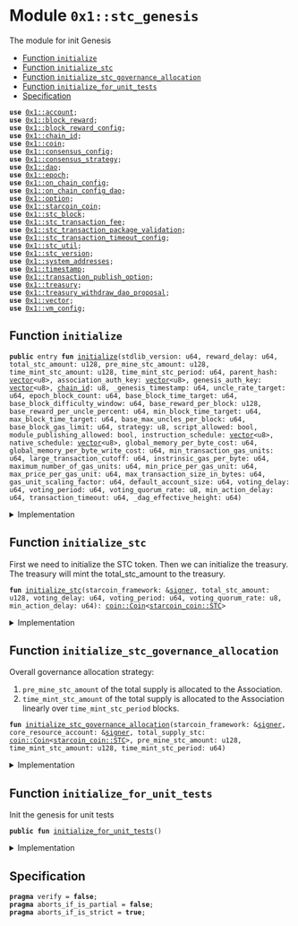 
<a id="0x1_stc_genesis"></a>

# Module `0x1::stc_genesis`

The module for init Genesis


-  [Function `initialize`](#0x1_stc_genesis_initialize)
-  [Function `initialize_stc`](#0x1_stc_genesis_initialize_stc)
-  [Function `initialize_stc_governance_allocation`](#0x1_stc_genesis_initialize_stc_governance_allocation)
-  [Function `initialize_for_unit_tests`](#0x1_stc_genesis_initialize_for_unit_tests)
-  [Specification](#@Specification_0)


<pre><code><b>use</b> <a href="account.md#0x1_account">0x1::account</a>;
<b>use</b> <a href="block_reward.md#0x1_block_reward">0x1::block_reward</a>;
<b>use</b> <a href="block_reward_config.md#0x1_block_reward_config">0x1::block_reward_config</a>;
<b>use</b> <a href="chain_id.md#0x1_chain_id">0x1::chain_id</a>;
<b>use</b> <a href="coin.md#0x1_coin">0x1::coin</a>;
<b>use</b> <a href="consensus_config.md#0x1_consensus_config">0x1::consensus_config</a>;
<b>use</b> <a href="consensus_strategy.md#0x1_consensus_strategy">0x1::consensus_strategy</a>;
<b>use</b> <a href="dao.md#0x1_dao">0x1::dao</a>;
<b>use</b> <a href="epoch.md#0x1_epoch">0x1::epoch</a>;
<b>use</b> <a href="on_chain_config.md#0x1_on_chain_config">0x1::on_chain_config</a>;
<b>use</b> <a href="on_chain_config_dao.md#0x1_on_chain_config_dao">0x1::on_chain_config_dao</a>;
<b>use</b> <a href="../../move-stdlib/doc/option.md#0x1_option">0x1::option</a>;
<b>use</b> <a href="starcoin_coin.md#0x1_starcoin_coin">0x1::starcoin_coin</a>;
<b>use</b> <a href="stc_block.md#0x1_stc_block">0x1::stc_block</a>;
<b>use</b> <a href="stc_transaction_fee.md#0x1_stc_transaction_fee">0x1::stc_transaction_fee</a>;
<b>use</b> <a href="stc_transaction_package_validation.md#0x1_stc_transaction_package_validation">0x1::stc_transaction_package_validation</a>;
<b>use</b> <a href="stc_transaction_timeout_config.md#0x1_stc_transaction_timeout_config">0x1::stc_transaction_timeout_config</a>;
<b>use</b> <a href="stc_util.md#0x1_stc_util">0x1::stc_util</a>;
<b>use</b> <a href="stc_version.md#0x1_stc_version">0x1::stc_version</a>;
<b>use</b> <a href="system_addresses.md#0x1_system_addresses">0x1::system_addresses</a>;
<b>use</b> <a href="timestamp.md#0x1_timestamp">0x1::timestamp</a>;
<b>use</b> <a href="stc_transaction_publish_option.md#0x1_transaction_publish_option">0x1::transaction_publish_option</a>;
<b>use</b> <a href="treasury.md#0x1_treasury">0x1::treasury</a>;
<b>use</b> <a href="treasury_withdraw_dao_proposal.md#0x1_treasury_withdraw_dao_proposal">0x1::treasury_withdraw_dao_proposal</a>;
<b>use</b> <a href="../../move-stdlib/doc/vector.md#0x1_vector">0x1::vector</a>;
<b>use</b> <a href="vm_config.md#0x1_vm_config">0x1::vm_config</a>;
</code></pre>



<a id="0x1_stc_genesis_initialize"></a>

## Function `initialize`



<pre><code><b>public</b> entry <b>fun</b> <a href="stc_genesis.md#0x1_stc_genesis_initialize">initialize</a>(stdlib_version: u64, reward_delay: u64, total_stc_amount: u128, pre_mine_stc_amount: u128, time_mint_stc_amount: u128, time_mint_stc_period: u64, parent_hash: <a href="../../move-stdlib/doc/vector.md#0x1_vector">vector</a>&lt;u8&gt;, association_auth_key: <a href="../../move-stdlib/doc/vector.md#0x1_vector">vector</a>&lt;u8&gt;, genesis_auth_key: <a href="../../move-stdlib/doc/vector.md#0x1_vector">vector</a>&lt;u8&gt;, <a href="chain_id.md#0x1_chain_id">chain_id</a>: u8, _genesis_timestamp: u64, uncle_rate_target: u64, epoch_block_count: u64, base_block_time_target: u64, base_block_difficulty_window: u64, base_reward_per_block: u128, base_reward_per_uncle_percent: u64, min_block_time_target: u64, max_block_time_target: u64, base_max_uncles_per_block: u64, base_block_gas_limit: u64, strategy: u8, script_allowed: bool, module_publishing_allowed: bool, instruction_schedule: <a href="../../move-stdlib/doc/vector.md#0x1_vector">vector</a>&lt;u8&gt;, native_schedule: <a href="../../move-stdlib/doc/vector.md#0x1_vector">vector</a>&lt;u8&gt;, global_memory_per_byte_cost: u64, global_memory_per_byte_write_cost: u64, min_transaction_gas_units: u64, large_transaction_cutoff: u64, instrinsic_gas_per_byte: u64, maximum_number_of_gas_units: u64, min_price_per_gas_unit: u64, max_price_per_gas_unit: u64, max_transaction_size_in_bytes: u64, gas_unit_scaling_factor: u64, default_account_size: u64, voting_delay: u64, voting_period: u64, voting_quorum_rate: u8, min_action_delay: u64, transaction_timeout: u64, _dag_effective_height: u64)
</code></pre>



<details>
<summary>Implementation</summary>


<pre><code><b>public</b> entry <b>fun</b> <a href="stc_genesis.md#0x1_stc_genesis_initialize">initialize</a>(
    stdlib_version: u64,
    // <a href="block.md#0x1_block">block</a> reward and stc config
    reward_delay: u64,
    total_stc_amount: u128,
    pre_mine_stc_amount: u128,
    time_mint_stc_amount: u128,
    time_mint_stc_period: u64,
    parent_hash: <a href="../../move-stdlib/doc/vector.md#0x1_vector">vector</a>&lt;u8&gt;,
    association_auth_key: <a href="../../move-stdlib/doc/vector.md#0x1_vector">vector</a>&lt;u8&gt;,
    genesis_auth_key: <a href="../../move-stdlib/doc/vector.md#0x1_vector">vector</a>&lt;u8&gt;,
    <a href="chain_id.md#0x1_chain_id">chain_id</a>: u8,
    _genesis_timestamp: u64,
    //consensus config
    uncle_rate_target: u64,
    epoch_block_count: u64,
    base_block_time_target: u64,
    base_block_difficulty_window: u64,
    base_reward_per_block: u128,
    base_reward_per_uncle_percent: u64,
    min_block_time_target: u64,
    max_block_time_target: u64,
    base_max_uncles_per_block: u64,
    base_block_gas_limit: u64,
    strategy: u8,
    //vm config
    script_allowed: bool,
    module_publishing_allowed: bool,
    instruction_schedule: <a href="../../move-stdlib/doc/vector.md#0x1_vector">vector</a>&lt;u8&gt;,
    native_schedule: <a href="../../move-stdlib/doc/vector.md#0x1_vector">vector</a>&lt;u8&gt;,
    //gas constants
    global_memory_per_byte_cost: u64,
    global_memory_per_byte_write_cost: u64,
    min_transaction_gas_units: u64,
    large_transaction_cutoff: u64,
    instrinsic_gas_per_byte: u64,
    maximum_number_of_gas_units: u64,
    min_price_per_gas_unit: u64,
    max_price_per_gas_unit: u64,
    max_transaction_size_in_bytes: u64,
    gas_unit_scaling_factor: u64,
    default_account_size: u64,
    // <a href="dao.md#0x1_dao">dao</a> config
    voting_delay: u64,
    voting_period: u64,
    voting_quorum_rate: u8,
    min_action_delay: u64,
    // transaction timeout config
    transaction_timeout: u64,
    _dag_effective_height: u64,
) {
    // create <a href="genesis.md#0x1_genesis">genesis</a> <a href="account.md#0x1_account">account</a>
    <b>let</b> (genesis_account, _genesis_signer_cap) =
        <a href="account.md#0x1_account_create_framework_reserved_account">account::create_framework_reserved_account</a>(@starcoin_framework);

    // Init <b>global</b> time
    <a href="timestamp.md#0x1_timestamp_set_time_has_started">timestamp::set_time_has_started</a>(&genesis_account);
    <a href="chain_id.md#0x1_chain_id_initialize">chain_id::initialize</a>(&genesis_account, <a href="chain_id.md#0x1_chain_id">chain_id</a>);
    <a href="consensus_strategy.md#0x1_consensus_strategy_initialize">consensus_strategy::initialize</a>(&genesis_account, strategy);
    <a href="stc_block.md#0x1_stc_block_initialize">stc_block::initialize</a>(&genesis_account, parent_hash);

    <a href="stc_transaction_publish_option.md#0x1_transaction_publish_option_initialize">transaction_publish_option::initialize</a>(
        &genesis_account,
        script_allowed,
        module_publishing_allowed,
    );

    // init config
    <a href="vm_config.md#0x1_vm_config_initialize">vm_config::initialize</a>(
        &genesis_account,
        instruction_schedule,
        native_schedule,
        global_memory_per_byte_cost,
        global_memory_per_byte_write_cost,
        min_transaction_gas_units,
        large_transaction_cutoff,
        instrinsic_gas_per_byte,
        maximum_number_of_gas_units,
        min_price_per_gas_unit,
        max_price_per_gas_unit,
        max_transaction_size_in_bytes,
        gas_unit_scaling_factor,
        default_account_size,
    );

    <a href="stc_transaction_timeout_config.md#0x1_stc_transaction_timeout_config_initialize">stc_transaction_timeout_config::initialize</a>(&genesis_account, transaction_timeout);
    <a href="consensus_config.md#0x1_consensus_config_initialize">consensus_config::initialize</a>(
        &genesis_account,
        uncle_rate_target,
        epoch_block_count,
        base_block_time_target,
        base_block_difficulty_window,
        base_reward_per_block,
        base_reward_per_uncle_percent,
        min_block_time_target,
        max_block_time_target,
        base_max_uncles_per_block,
        base_block_gas_limit,
        strategy,
    );
    <a href="epoch.md#0x1_epoch_initialize">epoch::initialize</a>(&genesis_account);

    <a href="on_chain_config.md#0x1_on_chain_config_publish_new_config">on_chain_config::publish_new_config</a>&lt;<a href="stc_version.md#0x1_stc_version_Version">stc_version::Version</a>&gt;(
        &genesis_account,
        <a href="stc_version.md#0x1_stc_version_new_version">stc_version::new_version</a>(stdlib_version)
    );
    // stdlib <b>use</b> two phase upgrade strategy.
    <a href="stc_transaction_package_validation.md#0x1_stc_transaction_package_validation_update_module_upgrade_strategy">stc_transaction_package_validation::update_module_upgrade_strategy</a>(
        &genesis_account,
        <a href="stc_transaction_package_validation.md#0x1_stc_transaction_package_validation_get_strategy_two_phase">stc_transaction_package_validation::get_strategy_two_phase</a>(),
        <a href="../../move-stdlib/doc/option.md#0x1_option_some">option::some</a>(0u64),
    );

    <a href="block_reward.md#0x1_block_reward_initialize">block_reward::initialize</a>(&genesis_account, reward_delay);

    // stc should be initialized after genesis_account's <b>module</b> upgrade strategy set and all on chain config init.
    // <b>let</b> withdraw_cap = STC::initialize_v2(&genesis_account, total_stc_amount, voting_delay, voting_period, voting_quorum_rate, min_action_delay);
    // Account::do_accept_token&lt;STC&gt;(&genesis_account);
    // Account::do_accept_token&lt;STC&gt;(&association);

    // DummyToken::initialize(&genesis_account);

    // TODO(BobOng): [framework compatible] <a href="treasury_withdraw_dao_proposal.md#0x1_treasury_withdraw_dao_proposal">treasury_withdraw_dao_proposal</a> not implemented.
    // Lock the TreasuryWithdrawCapability <b>to</b> Dao
    // <a href="treasury_withdraw_dao_proposal.md#0x1_treasury_withdraw_dao_proposal_plugin">treasury_withdraw_dao_proposal::plugin</a>(&genesis_account, withdraw_cap);

    // Initliaze STC
    <b>let</b> total_supply_coin = <a href="stc_genesis.md#0x1_stc_genesis_initialize_stc">Self::initialize_stc</a>(
        &genesis_account,
        total_stc_amount,
        voting_delay,
        voting_period,
        voting_quorum_rate,
        min_action_delay
    );

    // Init goverances
    <b>let</b> core_resource_account = <a href="account.md#0x1_account_create_account">account::create_account</a>(@core_resources);
    <a href="stc_genesis.md#0x1_stc_genesis_initialize_stc_governance_allocation">Self::initialize_stc_governance_allocation</a>(
        &genesis_account,
        &core_resource_account,
        total_supply_coin,
        pre_mine_stc_amount,
        time_mint_stc_amount,
        time_mint_stc_period,
    );

    <a href="stc_transaction_fee.md#0x1_stc_transaction_fee_initialize">stc_transaction_fee::initialize</a>(&genesis_account);

    // Only test/dev network set <a href="genesis.md#0x1_genesis">genesis</a> auth key.
    <b>if</b> (!<a href="../../move-stdlib/doc/vector.md#0x1_vector_is_empty">vector::is_empty</a>(&genesis_auth_key) && (<a href="stc_util.md#0x1_stc_util_is_net_dev">stc_util::is_net_dev</a>() || <a href="stc_util.md#0x1_stc_util_is_net_test">stc_util::is_net_test</a>())) {
        <a href="account.md#0x1_account_rotate_authentication_key_internal">account::rotate_authentication_key_internal</a>(&genesis_account, genesis_auth_key);
    };
    <a href="account.md#0x1_account_rotate_authentication_key_internal">account::rotate_authentication_key_internal</a>(&core_resource_account, association_auth_key);

    // <b>let</b> assoc_rotate_key_cap = Account::extract_key_rotation_capability(&core_resource_account);
    // Account::rotate_authentication_key_with_capability(&assoc_rotate_key_cap, association_auth_key);
    // Account::restore_key_rotation_capability(assoc_rotate_key_cap);
    //
    // // v5 -&gt; v6
    // {
    //     <b>let</b> cap = Account::remove_signer_capability(&genesis_account);
    //     GenesisSignerCapability::initialize(&genesis_account, cap);
    //     //register <a href="oracle.md#0x1_oracle">oracle</a>
    //     STCUSDOracle::register(&genesis_account);
    //     <b>let</b> merkle_root = x"5969f0e8e19f8769276fb638e6060d5c02e40088f5fde70a6778dd69d659ee6d";
    //     <b>let</b> image = b"ipfs://QmSPcvcXgdtHHiVTAAarzTeubk5X3iWymPAoKBfiRFjPMY";
    //     GenesisNFT::initialize(&genesis_account, merkle_root, 1639u64, image);
    // };
    // StdlibUpgradeScripts::do_upgrade_from_v6_to_v7_with_language_version(&genesis_account, 6);
    // StdlibUpgradeScripts::do_upgrade_from_v11_to_v12(&genesis_account);
    // //Start time, Timestamp::is_genesis() will <b>return</b> <b>false</b>. this call should at the end of <a href="genesis.md#0x1_genesis">genesis</a> init.
    <a href="timestamp.md#0x1_timestamp_set_time_has_started">timestamp::set_time_has_started</a>(&genesis_account);
    // account::release_genesis_signer(genesis_account);
    // account::release_genesis_signer(association);
}
</code></pre>



</details>

<a id="0x1_stc_genesis_initialize_stc"></a>

## Function `initialize_stc`

First we need to initialize the STC token.
Then we can initialize the treasury.
The treasury will mint the total_stc_amount to the treasury.


<pre><code><b>fun</b> <a href="stc_genesis.md#0x1_stc_genesis_initialize_stc">initialize_stc</a>(starcoin_framework: &<a href="../../move-stdlib/doc/signer.md#0x1_signer">signer</a>, total_stc_amount: u128, voting_delay: u64, voting_period: u64, voting_quorum_rate: u8, min_action_delay: u64): <a href="coin.md#0x1_coin_Coin">coin::Coin</a>&lt;<a href="starcoin_coin.md#0x1_starcoin_coin_STC">starcoin_coin::STC</a>&gt;
</code></pre>



<details>
<summary>Implementation</summary>


<pre><code><b>fun</b> <a href="stc_genesis.md#0x1_stc_genesis_initialize_stc">initialize_stc</a>(
    starcoin_framework: &<a href="../../move-stdlib/doc/signer.md#0x1_signer">signer</a>,
    total_stc_amount: u128,
    voting_delay: u64,
    voting_period: u64,
    voting_quorum_rate: u8,
    min_action_delay: u64
): <a href="coin.md#0x1_coin_Coin">coin::Coin</a>&lt;STC&gt; {
    <b>let</b> (burn_cap, mint_cap) = <a href="starcoin_coin.md#0x1_starcoin_coin_initialize">starcoin_coin::initialize</a>(starcoin_framework);

    <a href="coin.md#0x1_coin_create_coin_conversion_map">coin::create_coin_conversion_map</a>(starcoin_framework);
    <a href="coin.md#0x1_coin_create_pairing">coin::create_pairing</a>&lt;STC&gt;(starcoin_framework);

    <b>let</b> total_stc_coin = <a href="coin.md#0x1_coin_mint">coin::mint</a>((total_stc_amount <b>as</b> u64), &mint_cap);

    // Destroy mint capability and burn cap <b>to</b> ensure constant supply for STC
    <a href="coin.md#0x1_coin_destroy_mint_cap">coin::destroy_mint_cap</a>(mint_cap);
    <a href="coin.md#0x1_coin_destroy_burn_cap">coin::destroy_burn_cap</a>(burn_cap);

    <a href="dao.md#0x1_dao_plugin">dao::plugin</a>&lt;STC&gt;(
        starcoin_framework,
        voting_delay,
        voting_period,
        voting_quorum_rate,
        min_action_delay,
    );

    // TODO(BobOng): [framework compatible] ModifyDaoConfigProposal && UpgradeModuleDaoProposal not implemented.
    // ModifyDaoConfigProposal::plugin&lt;STC&gt;(<a href="account.md#0x1_account">account</a>);
    // <b>let</b> upgrade_plan_cap = PackageTxnManager::extract_submit_upgrade_plan_cap(<a href="account.md#0x1_account">account</a>);
    // UpgradeModuleDaoProposal::plugin&lt;STC&gt;(
    //     <a href="account.md#0x1_account">account</a>,
    //     upgrade_plan_cap,
    // );

    // the following configurations are gov-ed by Dao.
    <a href="on_chain_config_dao.md#0x1_on_chain_config_dao_plugin">on_chain_config_dao::plugin</a>&lt;STC, <a href="stc_transaction_publish_option.md#0x1_transaction_publish_option_TransactionPublishOption">transaction_publish_option::TransactionPublishOption</a>&gt;(starcoin_framework);
    <a href="on_chain_config_dao.md#0x1_on_chain_config_dao_plugin">on_chain_config_dao::plugin</a>&lt;STC, <a href="vm_config.md#0x1_vm_config_VMConfig">vm_config::VMConfig</a>&gt;(starcoin_framework);
    <a href="on_chain_config_dao.md#0x1_on_chain_config_dao_plugin">on_chain_config_dao::plugin</a>&lt;STC, <a href="consensus_config.md#0x1_consensus_config_ConsensusConfig">consensus_config::ConsensusConfig</a>&gt;(starcoin_framework);
    <a href="on_chain_config_dao.md#0x1_on_chain_config_dao_plugin">on_chain_config_dao::plugin</a>&lt;STC, <a href="block_reward_config.md#0x1_block_reward_config_RewardConfig">block_reward_config::RewardConfig</a>&gt;(starcoin_framework);
    <a href="on_chain_config_dao.md#0x1_on_chain_config_dao_plugin">on_chain_config_dao::plugin</a>&lt;STC, <a href="stc_transaction_timeout_config.md#0x1_stc_transaction_timeout_config_TransactionTimeoutConfig">stc_transaction_timeout_config::TransactionTimeoutConfig</a>&gt;(starcoin_framework);

    total_stc_coin
}
</code></pre>



</details>

<a id="0x1_stc_genesis_initialize_stc_governance_allocation"></a>

## Function `initialize_stc_governance_allocation`

Overall governance allocation strategy:
1. <code>pre_mine_stc_amount</code> of the total supply is allocated to the Association.
2. <code>time_mint_stc_amount</code> of the total supply is allocated to the Association linearly over <code>time_mint_stc_period</code> blocks.


<pre><code><b>fun</b> <a href="stc_genesis.md#0x1_stc_genesis_initialize_stc_governance_allocation">initialize_stc_governance_allocation</a>(starcoin_framework: &<a href="../../move-stdlib/doc/signer.md#0x1_signer">signer</a>, core_resource_account: &<a href="../../move-stdlib/doc/signer.md#0x1_signer">signer</a>, total_supply_stc: <a href="coin.md#0x1_coin_Coin">coin::Coin</a>&lt;<a href="starcoin_coin.md#0x1_starcoin_coin_STC">starcoin_coin::STC</a>&gt;, pre_mine_stc_amount: u128, time_mint_stc_amount: u128, time_mint_stc_period: u64)
</code></pre>



<details>
<summary>Implementation</summary>


<pre><code><b>fun</b> <a href="stc_genesis.md#0x1_stc_genesis_initialize_stc_governance_allocation">initialize_stc_governance_allocation</a>(
    starcoin_framework: &<a href="../../move-stdlib/doc/signer.md#0x1_signer">signer</a>,
    core_resource_account: &<a href="../../move-stdlib/doc/signer.md#0x1_signer">signer</a>,
    total_supply_stc: <a href="coin.md#0x1_coin_Coin">coin::Coin</a>&lt;STC&gt;,
    pre_mine_stc_amount: u128,
    time_mint_stc_amount: u128,
    time_mint_stc_period: u64,
) {
    <b>let</b> treasury_withdraw_cap = <a href="treasury.md#0x1_treasury_initialize">treasury::initialize</a>(starcoin_framework, total_supply_stc);

    <b>if</b> (pre_mine_stc_amount &gt; 0) {
        <b>let</b> stc = <a href="treasury.md#0x1_treasury_withdraw_with_capability">treasury::withdraw_with_capability</a>&lt;STC&gt;(&<b>mut</b> treasury_withdraw_cap, pre_mine_stc_amount);
        <a href="coin.md#0x1_coin_deposit">coin::deposit</a>(<a href="system_addresses.md#0x1_system_addresses_get_core_resource_address">system_addresses::get_core_resource_address</a>(), stc);
    };
    <b>if</b> (time_mint_stc_amount &gt; 0) {
        <b>let</b> liner_withdraw_cap = <a href="treasury.md#0x1_treasury_issue_linear_withdraw_capability">treasury::issue_linear_withdraw_capability</a>&lt;STC&gt;(
            &<b>mut</b> treasury_withdraw_cap,
            time_mint_stc_amount,
            time_mint_stc_period
        );
        <a href="treasury.md#0x1_treasury_add_linear_withdraw_capability">treasury::add_linear_withdraw_capability</a>(core_resource_account, liner_withdraw_cap);
    };
    <a href="treasury_withdraw_dao_proposal.md#0x1_treasury_withdraw_dao_proposal_plugin">treasury_withdraw_dao_proposal::plugin</a>&lt;STC&gt;(starcoin_framework, treasury_withdraw_cap);
}
</code></pre>



</details>

<a id="0x1_stc_genesis_initialize_for_unit_tests"></a>

## Function `initialize_for_unit_tests`

Init the genesis for unit tests


<pre><code><b>public</b> <b>fun</b> <a href="stc_genesis.md#0x1_stc_genesis_initialize_for_unit_tests">initialize_for_unit_tests</a>()
</code></pre>



<details>
<summary>Implementation</summary>


<pre><code><b>public</b> <b>fun</b> <a href="stc_genesis.md#0x1_stc_genesis_initialize_for_unit_tests">initialize_for_unit_tests</a>() {
    <b>let</b> stdlib_version: u64 = 6;
    <b>let</b> reward_delay: u64 = 7;
    <b>let</b> total_stc_amount: u128 = 3185136000000000000u128;
    <b>let</b> pre_mine_stc_amount: u128 = 159256800000000000u128;
    <b>let</b> time_mint_stc_amount: u128 = (85043130u128 * 3u128 + 74213670u128 * 3u128) * 1000000000u128;
    <b>let</b> time_mint_stc_period: u64 = 1000000000;

    <b>let</b> parent_hash: <a href="../../move-stdlib/doc/vector.md#0x1_vector">vector</a>&lt;u8&gt; = x"0000000000000000000000000000000000000000000000000000000000000000";
    <b>let</b> association_auth_key: <a href="../../move-stdlib/doc/vector.md#0x1_vector">vector</a>&lt;u8&gt; = x"0000000000000000000000000000000000000000000000000000000000000000";
    <b>let</b> genesis_auth_key: <a href="../../move-stdlib/doc/vector.md#0x1_vector">vector</a>&lt;u8&gt; = x"0000000000000000000000000000000000000000000000000000000000000000";
    <b>let</b> <a href="chain_id.md#0x1_chain_id">chain_id</a>: u8 = 255;
    <b>let</b> genesis_timestamp: u64 = 0;

    //consensus config
    <b>let</b> uncle_rate_target: u64 = 80;
    <b>let</b> epoch_block_count: u64 = 240;
    <b>let</b> base_block_time_target: u64 = 10000;
    <b>let</b> base_block_difficulty_window: u64 = 24;
    <b>let</b> base_reward_per_block: u128 = 1000000000;
    <b>let</b> base_reward_per_uncle_percent: u64 = 10;
    <b>let</b> min_block_time_target: u64 = 1000;
    <b>let</b> max_block_time_target: u64 = 20000;
    <b>let</b> base_max_uncles_per_block: u64 = 2;
    <b>let</b> base_block_gas_limit: u64 = 500000000;
    <b>let</b> strategy: u8 = 0;

    //vm config
    <b>let</b> script_allowed: bool = <b>true</b>;
    <b>let</b> module_publishing_allowed: bool = <b>true</b>;

    //TODO init the gas <a href="../../starcoin-stdlib/doc/table.md#0x1_table">table</a>.
    <b>let</b> instruction_schedule: <a href="../../move-stdlib/doc/vector.md#0x1_vector">vector</a>&lt;u8&gt; = <a href="../../move-stdlib/doc/vector.md#0x1_vector_empty">vector::empty</a>();
    <b>let</b> native_schedule: <a href="../../move-stdlib/doc/vector.md#0x1_vector">vector</a>&lt;u8&gt; = <a href="../../move-stdlib/doc/vector.md#0x1_vector_empty">vector::empty</a>();

    //gas constants
    <b>let</b> global_memory_per_byte_cost: u64 = 1;
    <b>let</b> global_memory_per_byte_write_cost: u64 = 1;
    <b>let</b> min_transaction_gas_units: u64 = 1;
    <b>let</b> large_transaction_cutoff: u64 = 1;
    <b>let</b> instrinsic_gas_per_byte: u64 = 1;
    <b>let</b> maximum_number_of_gas_units: u64 = 1;
    <b>let</b> min_price_per_gas_unit: u64 = 1;
    <b>let</b> max_price_per_gas_unit: u64 = 10000;
    <b>let</b> max_transaction_size_in_bytes: u64 = 1024 * 1024;
    <b>let</b> gas_unit_scaling_factor: u64 = 1;
    <b>let</b> default_account_size: u64 = 600;

    // <a href="dao.md#0x1_dao">dao</a> config
    <b>let</b> voting_delay: u64 = 1000;
    <b>let</b> voting_period: u64 = 6000;
    <b>let</b> voting_quorum_rate: u8 = 4;
    <b>let</b> min_action_delay: u64 = 1000;

    // transaction timeout config
    <b>let</b> transaction_timeout: u64 = 10000;

    <a href="stc_genesis.md#0x1_stc_genesis_initialize">Self::initialize</a>(
        stdlib_version,
        reward_delay,
        total_stc_amount,
        pre_mine_stc_amount,
        time_mint_stc_amount,
        time_mint_stc_period,
        parent_hash,
        association_auth_key,
        genesis_auth_key,
        <a href="chain_id.md#0x1_chain_id">chain_id</a>,
        genesis_timestamp,
        uncle_rate_target,
        epoch_block_count,
        base_block_time_target,
        base_block_difficulty_window,
        base_reward_per_block,
        base_reward_per_uncle_percent,
        min_block_time_target,
        max_block_time_target,
        base_max_uncles_per_block,
        base_block_gas_limit,
        strategy,
        script_allowed,
        module_publishing_allowed,
        instruction_schedule,
        native_schedule,
        global_memory_per_byte_cost,
        global_memory_per_byte_write_cost,
        min_transaction_gas_units,
        large_transaction_cutoff,
        instrinsic_gas_per_byte,
        maximum_number_of_gas_units,
        min_price_per_gas_unit,
        max_price_per_gas_unit,
        max_transaction_size_in_bytes,
        gas_unit_scaling_factor,
        default_account_size,
        voting_delay,
        voting_period,
        voting_quorum_rate,
        min_action_delay,
        transaction_timeout,
        0,
    );
}
</code></pre>



</details>

<a id="@Specification_0"></a>

## Specification



<pre><code><b>pragma</b> verify = <b>false</b>;
<b>pragma</b> aborts_if_is_partial = <b>false</b>;
<b>pragma</b> aborts_if_is_strict = <b>true</b>;
</code></pre>


[move-book]: https://starcoin.dev/move/book/SUMMARY
